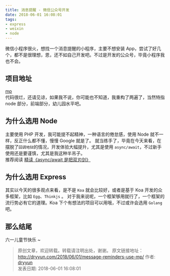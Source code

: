 ```yaml
---
title: 消息提醒 - 微信公众号开发
date: 2018-06-01 16:08:01
tags:
- express
- weixin
- node
---
```


微信小程序很火，想找一个消息提醒的小程序，主要不想安装 App，尝试了好几个，都不是很理想，恩，还不如自己开发吧。不过是开发的公众号，毕竟小程序我也不会。

## 项目地址 
[mp](https://github.com/dryyun/mp)  
代码很烂，还请见谅，如果我不说，你可能也不知道，我重构了两遍了，当然特指 node 部分，前端部分，幼儿园水平吧。

## 为什么选用 Node

主要使用 PHP 开发，我可能提不起精神，一种语言的倦怠感，使用 Node 就不一样，反正什么都不懂，慢慢 Google 就是了。 
就当练手了，毕竟在今天来看，在摆脱了`回调地狱`的情况，开发体验大幅提升，尤其是使用 `async/await`，不过新手使用还是要谨慎，尤其是我这种半吊子。  
推荐阅读 [精读《async/await 是把双刃剑》](https://zhuanlan.zhihu.com/p/36521539)  


## 为什么选用 Express
<!-- more --> 
其实以今天的很多观点来看，是不是 `Koa` 就会比较好，或者是基于 Koa 开发的众多框架，比如 `Egg`、`Thinkjs` 。
对于我来说呢，一个框架够用就行了，一个框架的流行势必有它的道理。Koa 下个有想法的项目可以用哦，不过或许会选用 `Golang` 吧。

## 那么结尾

六一儿童节快乐 ~ 


>
> 原创文章，欢迎转载。转载请注明出处，谢谢。
> 原文链接地址：http://dryyun.com/2018/06/01/message-reminders-use-mp/
> 作者: [dryyun](https://dryyun.com/)  
> 发表日期: 2018-06-01 16:08:01
>